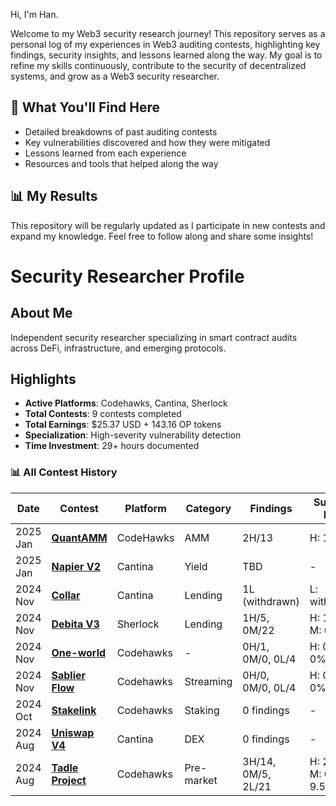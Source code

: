 Hi, I'm Han.

Welcome to my Web3 security research journey! This repository serves as a personal log of my experiences in Web3 auditing contests, highlighting key findings, security insights, and lessons learned along the way. My goal is to refine my skills continuously, contribute to the security of decentralized systems, and grow as a Web3 security researcher.

## 📌 What You'll Find Here

- Detailed breakdowns of past auditing contests
- Key vulnerabilities discovered and how they were mitigated
- Lessons learned from each experience
- Resources and tools that helped along the way

## 📊 My Results

This repository will be regularly updated as I participate in new contests and expand my knowledge. Feel free to follow along and share some insights!

# Security Researcher Profile

## About Me
Independent security researcher specializing in smart contract audits across DeFi, infrastructure, and emerging protocols.

## Highlights
* **Active Platforms**: Codehawks, Cantina, Sherlock
* **Total Contests**: 9 contests completed
* **Total Earnings**: $25.37 USD + 143.16 OP tokens
* **Specialization**: High-severity vulnerability detection
* **Time Investment**: 29+ hours documented


### 📊 All Contest History

| **Date** | **Contest** | **Platform** | **Category** | **Findings** | **Success Rate** | **Result** |
|----------|-------------|--------------|--------------|--------------|------------------|------------|
| 2025 Jan | [**QuantAMM**](https://codehawks.cyfrin.io/c/2024-12-quantamm) | CodeHawks | AMM | 2H/13 | H: 15% | 143.16 OP |
| 2025 Jan | [**Napier V2**](https://cantina.xyz/competitions/58cd719b-9004-4eca-a113-41d1691c0711) | Cantina | Yield | TBD | - | ⏳ TBD |
| 2024 Nov | [**Collar**](https://cantina.xyz/competitions/050711ca-a6d1-4fdd-9f94-3816233c1bd5) | Cantina | Lending | 1L (withdrawn) | L: withdrawn | $0 |
| 2024 Nov | [**Debita V3**](https://audits.sherlock.xyz/contests/627) | Sherlock | Lending | 1H/5, 0M/22 | H: 12.5%, M: 0% | $7 |
| 2024 Nov | [**One-world**](https://codehawks.cyfrin.io/c/2024-10-one-world) | Codehawks | - | 0H/1, 0M/0, 0L/4 | H: 0%, M: 0%, L: 0% | $0 |
| 2024 Nov | [**Sablier Flow**](https://codehawks.cyfrin.io/c/2024-10-sablier) | Codehawks | Streaming | 0H/0, 0M/0, 0L/4 | H: 0%, M: 0%, L: 0% | $0 |
| 2024 Oct | [**Stakelink**](https://codehawks.cyfrin.io/c/2024-09-stakelink) | Codehawks | Staking | 0 findings | - | $0 |
| 2024 Aug | [**Uniswap V4**](https://cantina.xyz/competitions/e2cf6906-ec8b-4c78-a585-74ac90615659) | Cantina | DEX | 0 findings | - | $0 |
| 2024 Aug | [**Tadle Project**](https://codehawks.cyfrin.io/c/2024-08-tadle) | Codehawks | Pre-market | 3H/14, 0M/5, 2L/21 | H: 21.4%, M: 0%, L: 9.5% | $18.37 |
